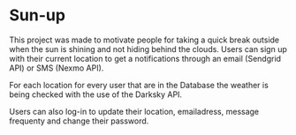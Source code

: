 # Sun-up

This project was made to motivate people for taking a quick break outside when the sun is shining and not hiding behind the clouds.
Users can sign up with their current location to get a notifications through an email (Sendgrid API) or SMS (Nexmo API).

For each location for every user that are in the Database the weather is being checked with the use of the Darksky API.

Users can also log-in to update their location, emailadress, message frequenty and change their password.

